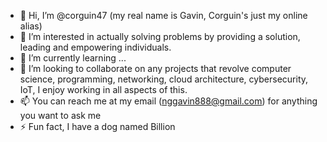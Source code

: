 - 👋 Hi, I’m @corguin47 (my real name is Gavin, Corguin's just my online alias)
- 👀 I’m interested in actually solving problems by providing a solution, leading and empowering individuals.
- 🌱 I’m currently learning ...
- 💞️ I’m looking to collaborate on any projects that revolve computer science, programming, networking, cloud architecture, cybersecurity, IoT, I enjoy working in all aspects of this.
- 📫 You can reach me at my email (nggavin888@gmail.com) for anything you want to ask me
- ⚡ Fun fact, I have a dog named Billion 

<!---
corguin47/corguin47 is a ✨ special ✨ repository because its `README.md` (this file) appears on your GitHub profile.
You can click the Preview link to take a look at your changes.
--->
